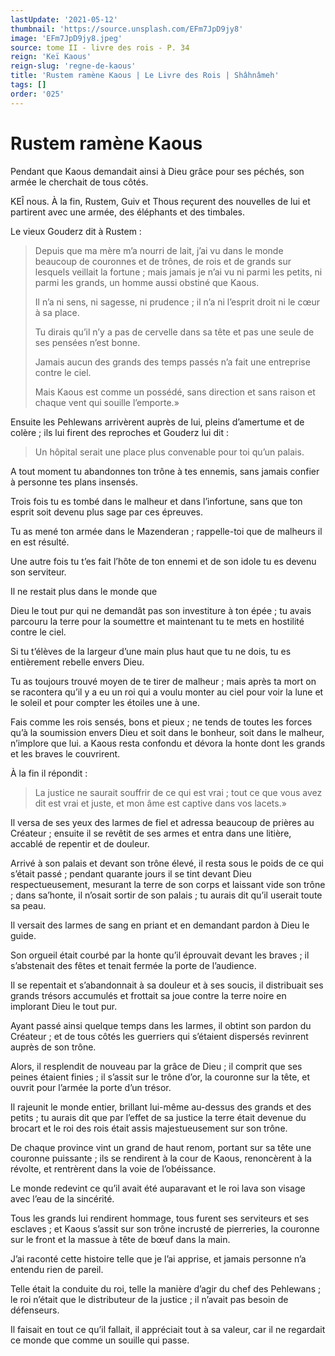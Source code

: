 ```yaml
---
lastUpdate: '2021-05-12'
thumbnail: 'https://source.unsplash.com/EFm7JpD9jy8'
image: 'EFm7JpD9jy8.jpeg'
source: tome II - livre des rois - P. 34
reign: 'Keï Kaous'
reign-slug: 'regne-de-kaous'
title: 'Rustem ramène Kaous | Le Livre des Rois | Shâhnâmeh'
tags: []
order: '025'
---
```


# Rustem ramène Kaous

Pendant que Kaous demandait ainsi à Dieu grâce pour ses péchés, son armée le cherchait de tous côtés.

KEÎ nous. 
À la fin, Rustem, Guiv et Thous reçurent des nouvelles de lui et partirent avec une armée, des éléphants et des timbales.

Le vieux Gouderz dit à Rustem :

> Depuis que ma mère m’a nourri de lait, j’ai vu dans le monde beaucoup de couronnes et de trônes, de rois et de grands sur lesquels veillait la fortune ; mais jamais je n’ai vu ni parmi les petits, ni parmi les grands, un homme aussi obstiné que Kaous.
>
> Il n’a ni sens, ni sagesse, ni prudence ; il n’a ni l’esprit droit ni le cœur à sa place.
>
> Tu dirais qu’il n’y a pas de cervelle dans sa tête et pas une seule de ses pensées n’est bonne.
>
> Jamais aucun des grands des temps passés n’a fait une entreprise contre le ciel.
>
> Mais Kaous est comme un possédé, sans direction et sans raison et chaque vent qui souille l’emporte.»

Ensuite les Pehlewans arrivèrent auprès de lui, pleins d’amertume et de colère ; ils lui firent des reproches et Gouderz lui dit :

> Un hôpital serait une place plus convenable pour toi qu’un palais.

A tout moment tu abandonnes ton trône à tes ennemis, sans jamais confier à personne tes plans insensés.

Trois fois tu es tombé dans le malheur et dans l’infortune, sans que ton esprit soit devenu plus sage par ces épreuves.

Tu as mené ton armée dans le Mazenderan ; rappelle-toi que de malheurs il en est résulté.

Une autre fois tu t’es fait l’hôte de ton ennemi et de son idole tu es devenu son serviteur.

Il ne restait plus dans le monde que

Dieu le tout pur qui ne demandât pas son investiture à ton épée ; tu avais parcouru la terre pour la soumettre et maintenant tu te mets en hostilité contre le ciel.

Si tu t’élèves de la largeur d’une main plus haut que tu ne dois, tu es entièrement rebelle envers Dieu.

Tu as toujours trouvé moyen de te tirer de malheur ; mais après ta mort on se racontera qu’il y a eu un roi qui a voulu monter au ciel pour voir la lune et le soleil et pour compter les étoiles une à une.

Fais comme les rois sensés, bons et pieux ; ne tends de toutes les forces qu’à la soumission envers Dieu et soit dans le bonheur, soit dans le malheur, n’implore que lui. a Kaous resta confondu et dévora la honte dont les grands et les braves le couvrirent.

À la fin il répondit :

> La justice ne saurait souffrir de ce qui est vrai ; tout ce que vous avez dit est vrai et juste, et mon âme est captive dans vos lacets.»

Il versa de ses yeux des larmes de fiel et adressa beaucoup de prières au Créateur ; ensuite il se revêtit de ses armes et entra dans une litière, accablé de repentir et de douleur.

Arrivé à son palais et devant son trône élevé, il resta sous le poids de ce qui s’était passé ; pendant quarante jours il se tint devant Dieu respectueusement, mesurant la terre de son corps et laissant vide son trône ; dans sa’honte, il n’osait sortir de son palais ; tu aurais dit qu’il userait toute sa peau.

Il versait des larmes de sang en priant et en demandant pardon à Dieu le guide.

Son orgueil était courbé par la honte qu’il éprouvait devant les braves ; il s’abstenait des fêtes et tenait fermée la porte de l’audience.

Il se repentait et s’abandonnait à sa douleur et à ses soucis, il distribuait ses grands trésors accumulés et frottait sa joue contre la terre noire en implorant Dieu le tout pur.

Ayant passé ainsi quelque temps dans les larmes, il obtint son pardon du Créateur ; et de tous côtés les guerriers qui s’étaient dispersés revinrent auprès de son trône.

Alors, il resplendit de nouveau par la grâce de Dieu ; il comprit que ses peines étaient finies ; il s’assit sur le trône d’or, la couronne sur la tête, et ouvrit pour l’armée la porte d’un trésor.

Il rajeunit le monde entier, brillant lui-même au-dessus des grands et des petits ; tu aurais dit que par l’effet de sa justice la terre était devenue du brocart et le roi des rois était assis majestueusement sur son trône.

De chaque province vint un grand de haut renom, portant sur sa tête une couronne puissante ; ils se rendirent à la cour de Kaous, renoncèrent à la révolte, et rentrèrent dans la voie de l’obéissance.

Le monde redevint ce qu’il avait été auparavant et le roi lava son visage avec l’eau de la sincérité.

Tous les grands lui rendirent hommage, tous furent ses serviteurs et ses esclaves ; et Kaous s’assit sur son trône incrusté de pierreries, la couronne sur le front et la massue à tête de bœuf dans la main.

J’ai raconté cette histoire telle que je l’ai apprise, et jamais personne n’a entendu rien de pareil.

Telle était la conduite du roi, telle la manière d’agir du chef des Pehlewans ; le roi n’était que le distributeur de la justice ; il n’avait pas besoin de défenseurs.

Il faisait en tout ce qu’il fallait, il appréciait tout à sa valeur, car il ne regardait ce monde que comme un souille qui passe.
